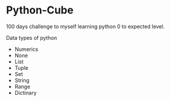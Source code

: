 # Python-Cube
100 days challenge to myself learning python 0 to expected level.

Data types of python
- Numerics
- None
- List
- Tuple
- Set
- String
- Range
- Dictinary
